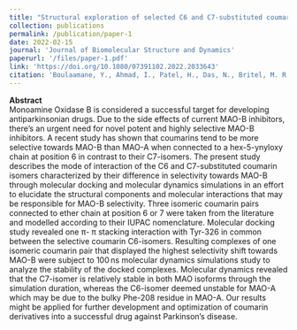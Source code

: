 ```yaml
---
title: "Structural exploration of selected C6 and C7-substituted coumarin isomers as selective MAO-B inhibitors"
collection: publications
permalink: /publication/paper-1
date: 2022-02-15
journal: 'Journal of Biomolecular Structure and Dynamics'
paperurl: '/files/paper-1.pdf'
link: 'https://doi.org/10.1080/07391102.2022.2033643'
citation: 'Boulaamane, Y., Ahmad, I., Patel, H., Das, N., Britel, M. R., & Maurady, A. (2022). Structural exploration of selected C6 and C7-substituted coumarin isomers as selective MAO-B inhibitors. Journal of Biomolecular Structure and Dynamics, 1-15.'
---
```


**Abstract**  
Monoamine Oxidase B is considered a successful target for developing antiparkinsonian drugs. Due to the side effects of current MAO-B inhibitors, there’s an urgent need for novel potent and highly selective MAO-B inhibitors. A recent study has shown that coumarins tend to be more selective towards MAO-B than MAO-A when connected to a hex-5-ynyloxy chain at position 6 in contrast to their C7-isomers. The present study describes the mode of interaction of the C6 and C7-substituted coumarin isomers characterized by their difference in selectivity towards MAO-B through molecular docking and molecular dynamics simulations in an effort to elucidate the structural components and molecular interactions that may be responsible for MAO-B selectivity. Three isomeric coumarin pairs connected to ether chain at position 6 or 7 were taken from the literature and modelled according to their IUPAC nomenclature. Molecular docking study revealed one π- π stacking interaction with Tyr-326 in common between the selective coumarin C6-isomers. Resulting complexes of one isomeric coumarin pair that displayed the highest selectivity shift towards MAO-B were subject to 100 ns molecular dynamics simulations study to analyze the stability of the docked complexes. Molecular dynamics revealed that the C7-isomer is relatively stable in both MAO isoforms through the simulation duration, whereas the C6-isomer deemed unstable for MAO-A which may be due to the bulky Phe-208 residue in MAO-A. Our results might be applied for further development and optimization of coumarin derivatives into a successful drug against Parkinson’s disease.
